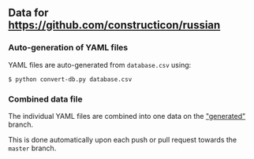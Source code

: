 

## Data for https://github.com/constructicon/russian


### Auto-generation of YAML files

YAML files are auto-generated from `database.csv` using:
```
$ python convert-db.py database.csv
```


### Combined data file

The individual YAML files are combined into one data on the
["generated"](https://github.com/constructicon/russian-data/tree/generated)
branch.

This is done automatically upon each push or pull request towards the `master`
branch.
